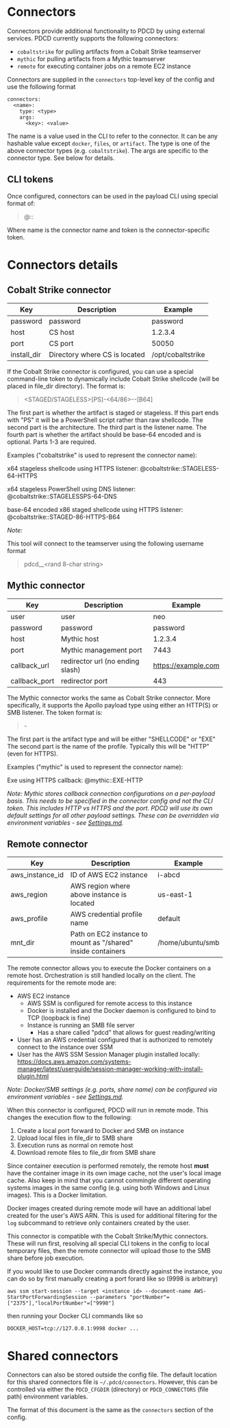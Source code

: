 # Connectors

Connectors provide additional functionality to PDCD by using external services. 
PDCD currently supports the following connectors:

- `cobaltstrike` for pulling artifacts from a Cobalt Strike teamserver
- `mythic` for pulling artifacts from a Mythic teamserver
- `remote` for executing container jobs on a remote EC2 instance

Connectors are supplied in the `connectors` top-level key of the config and use the following format

```
connectors:
  <name>:
    type: <type>
    args:
      <key>: <value>
```

The name is a value used in the CLI to refer to the connector. It can be any hashable value except `docker`, `files`, or `artifact`.
The type is one of the above connector types (e.g. `cobaltstrike`).
The args are specific to the connector type. See below for details.

## CLI tokens

Once configured, connectors can be used in the payload CLI using special format of:

> @<name>::<token>

Where name is the connector name and token is the connector-specific token.

# Connectors details

## Cobalt Strike connector

|Key|Description|Example|
|---|---|---|
|password|password|password|
|host|CS host|1.2.3.4|
|port|CS port|50050|
|install_dir|Directory where CS is located|/opt/cobaltstrike|

If the Cobalt Strike connector is configured, you can use a special command-line token to dynamically include Cobalt Strike shellcode (will be placed in file_dir directory).
The format is:

> <STAGED/STAGELESS>[PS]-<64/86>-<LISTENER>-[B64]

The first part is whether the artifact is staged or stageless. If this part ends with "PS" it will be a PowerShell script rather than raw shellcode.
The second part is the architecture.
The third part is the listener name.
The fourth part is whether the artifact should be base-64 encoded and is optional. Parts 1-3 are required.

Examples ("cobaltstrike" is used to represent the connector name):

x64 stageless shellcode using HTTPS listener: @cobaltstrike::STAGELESS-64-HTTPS

x64 stageless PowerShell using DNS listener: @cobaltstrike::STAGELESSPS-64-DNS

base-64 encoded x86 staged shellcode using HTTPS listener: @cobaltstrike::STAGED-86-HTTPS-B64

*Note:* 

This tool will connect to the teamserver using the following username format

> pdcd_<epoch>_<rand 8-char string>


## Mythic connector

|Key|Description|Example|
|---|---|---|
|user|user|neo|
|password|password|password|
|host|Mythic host|1.2.3.4|
|port|Mythic management port|7443|
|callback_url|redirector url (no ending slash)|https://example.com|
|callback_port|redirector port|443|

The Mythic connector works the same as Cobalt Strike connector.
More specifically, it supports the Apollo payload type using either an HTTP(S) or SMB listener.
The token format is:

> <ARTIFACT>-<PROFILE>

The first part is the artifact type and will be either "SHELLCODE" or "EXE"
The second part is the name of the profile. Typically this will be "HTTP" (even for HTTPS).

Examples ("mythic" is used to represent the connector name):

Exe using HTTPS callback: @mythic::EXE-HTTP

*Note: Mythic stores callback connection configurations on a per-payload basis. This needs to be specified in the connector config and not the CLI token. This includes HTTP vs HTTPS and the port. PDCD will use its own default settings for all other payload settings. These can be overridden via environment variables - see [Settings.md](Settings.md).*

## Remote connector

|Key|Description|Example|
|---|---|---|
|aws_instance_id|ID of AWS EC2 instance|i-abcd|
|aws_region|AWS region where above instance is located|us-east-1|
|aws_profile|AWS credential profile name|default|
|mnt_dir|Path on EC2 instance to mount as "/shared" inside containers|/home/ubuntu/smb|

The remote connector allows you to execute the Docker containers on a remote host. Orchestration is still handled locally on the client. The requirements for the remote mode are:

- AWS EC2 instance
  - AWS SSM is configured for remote access to this instance
  - Docker is installed and the Docker daemon is configured to bind to TCP (loopback is fine)
  - Instance is running an SMB file server
    - Has a share called "pdcd" that allows for guest reading/writing
- User has an AWS credential configured that is authorized to remotely connect to the instance over SSM
- User has the AWS SSM Session Manager plugin installed locally: https://docs.aws.amazon.com/systems-manager/latest/userguide/session-manager-working-with-install-plugin.html

*Note: Docker/SMB settings (e.g. ports, share name) can be configured via environment variables - see [Settings.md](Settings.md).*

When this connector is configured, PDCD will run in remote mode. This changes the execution flow to the following:

1. Create a local port forward to Docker and SMB on instance
2. Upload local files in file_dir to SMB share
3. Execution runs as normal on remote host
4. Download remote files to file_dir from SMB share

Since container execution is performed remotely, the remote host **must** have the container image in its own image cache, not the user's local image cache. Also keep in mind that you cannot commingle different operating systems images in the same config (e.g. using both Windows and Linux images). This is a Docker limitation.

Docker images created during remote mode will have an additional label created for the user's AWS ARN. This is used for additional filtering for the `log` subcommand to retrieve only containers created by the user.

This connector is compatible with the Cobalt Strike/Mythic connectors. These will run first, resolving all special CLI tokens in the config to local temporary files, then the remote connector will upload those to the SMB share before job execution.

If you would like to use Docker commands directly against the instance, you can do so by first manually creating a port forard like so (9998 is arbitrary)

```
aws ssm start-session --target <instance id> --document-name AWS-StartPortForwardingSession --parameters "portNumber"=["2375"],"localPortNumber"=["9998"]
```

then running your Docker CLI commands like so

```
DOCKER_HOST=tcp://127.0.0.1:9998 docker ...
```

# Shared connectors

Connectors can also be stored outside the config file. 
The default location for this shared connectors file is `~/.pdcd/connectors`. 
However, this can be controlled via either the `PDCD_CFGDIR` (directory) or `PDCD_CONNECTORS` (file path) environment variables.

The format of this document is the same as the `connectors` section of the config.

